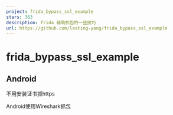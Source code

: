 ```yaml
---
project: frida_bypass_ssl_example
stars: 363
description: frida 辅助抓包的一些技巧
url: https://github.com/lasting-yang/frida_bypass_ssl_example
---
```


frida\_bypass\_ssl\_example
===========================

Android
-------

不用安装证书抓https

Android使用Wireshark抓包
